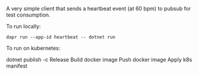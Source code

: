A very simple client that sends a heartbeat event (at 60 bpm) to pubsub for test consumption.

To run locally:
```
dapr run --app-id heartbeat -- dotnet run
```

To run on kubernetes:

dotnet publish -c Release
Build docker image
Push docker image
Apply k8s manifest